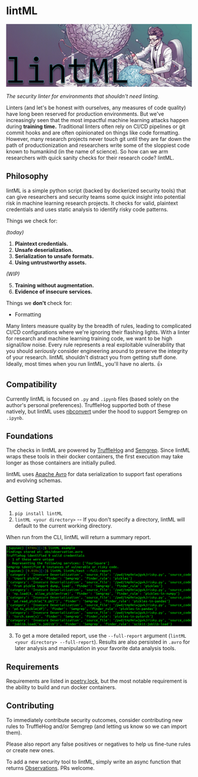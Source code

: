# lintML

![](static/banner.png)

_The security linter for environments that shouldn't need linting._

Linters (and let's be honest with ourselves, any measures of code quality) have long been reserved for production environments. But we've increasingly seen that the most impactful machine learning attacks happen during **training time.** Traditional linters often rely on CI/CD pipelines or git commit hooks and are often opinionated on things like code formatting. However, many research projects never touch git until they are far down the path of productionization and researchers write some of the sloppiest code known to humankind (in the name of science). So how can we arm researchers with quick sanity checks for their research code? lintML.

## Philosophy

lintML is a simple python script (backed by dockerized security tools) that can give researchers and security teams some quick insight into potential risk in machine learning research projects. It checks for valid, plaintext credentials and uses static analysis to identify risky code patterns.

Things we check for:

_(today)_

1) **Plaintext credentials.**
2) **Unsafe deserialization.**
3) **Serialization to unsafe formats.**
4) **Using untrustworthy assets.**

_(WIP)_

5) **Training without augmentation.**
6) **Evidence of insecure services.**

Things we **don't** check for:
- Formatting 

Many linters measure quality by the breadth of rules, leading to complicated CI/CD configurations where we're ignoring their flashing lights. With a linter for research and machine learning training code, we want to be high signal/low noise. Every rule represents a real exploitable vulnerability that you should _seriously_ consider engineering around to preserve the integrity of your research. lintML shouldn't distract you from getting stuff done. Ideally, most times when you run lintML, you'll have no alerts. :thumbsup:

## Compatibility

Currently lintML is focused on `.py` and `.ipynb` files (based solely on the author's personal preferences). TruffleHog supported both of these natively, but lintML uses [nbconvert](https://nbconvert.readthedocs.io/en/latest/) under the hood to support Semgrep on `.ipynb`.

## Foundations

The checks in lintML are powered by [TruffleHog](https://github.com/trufflesecurity/trufflehog) and [Semgrep](https://semgrep.dev/). Since lintML wraps these tools in their docker containers, the first execution may take longer as those containers are initially pulled.

lintML uses [Apache Avro](https://avro.apache.org/) for data serialization to support fast operations and evolving schemas.

## Getting Started

1. `pip install lintML`
2. `lintML <your directory>` -- If you don't specify a directory, lintML will default to the current working directory.

When run from the CLI, lintML will return a summary report.

![](static/results.png)

3. To get a more detailed report, use the `--full-report` argument (`lintML <your directory> --full-report`). Results are also persisted in `.avro` for later analysis and manipulation in your favorite data analysis tools.

## Requirements

Requirements are listed in [poetry.lock](poetry.lock), but the most notable requirement is the ability to build and run docker containers.

## Contributing

To immediately contribute security outcomes, consider contributing new rules to TruffleHog and/or Semgrep (and letting us know so we can import them).

Please also report any false positives or negatives to help us fine-tune rules or create new ones.

To add a new security tool to lintML, simply write an async function that returns [Observations](observation.py). PRs welcome.
